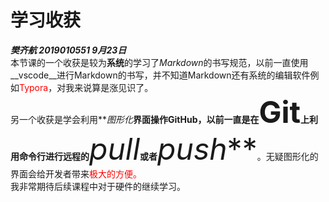# 学习收获
  **_樊齐航 2019010551 9月23日_**  
  本节课的一个收获是较为**系统**的学习了*Markdown*的书写规范，以前一直使用__vscode__进行Markdown的书写，并不知道Markdown还有系统的编辑软件例如<font color=red>Typora</font>，对我来说算是涨见识了。  
  另一个收获是学会利用**_图形化_**界面操作GitHub，以前一直是在<font size=9>Git</font>上利用命令行进行远程的<font size=9>**_pull_**</font>或者<font size=9>**_push_**</font>。无疑图形化的界面会给开发者带来<font color=red>极大的方便。</font>  
  我非常期待后续课程中对于硬件的继续学习。
 